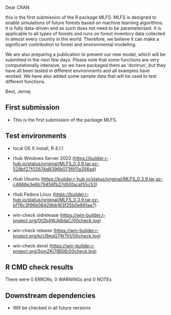 Dear CRAN

this is the first submission of the R package MLFS. MLFS is designed to enable simulations of future forests based on machine learning algorithms. It is fully data-driven and as such does not need to be parameterized. It is applicable to all types of forests and runs on forest inventory data collected in almost every country in the world. Therefore, we believe it can make a significant contribution to forest and environmental modelling.

We are also preparing a publication to present our new model, which will be submitted in the next few days. Please note that some functions are very computationally intensive, so we have packaged them as 'dontrun', but they have all been tested in different environments and all examples have worked. We have also added some sample data that will be used to test different functions.

Best, 
Jernej


##  First submission
* This is the first submission of the package MLFS.

## Test environments
* local OS X install, R 4.1.1

* rhub Windows Server 2022 (https://builder.r-hub.io/status/original/MLFS_0.3.9.tar.gz-528bf27f02674d8396b073f911a356ad)
* rhub Ubuntu (https://builder.r-hub.io/status/original/MLFS_0.3.9.tar.gz-c4868e3e6b79456fb27d50facaf55c53)
* rhub Fedora Linux (https://builder.r-hub.io/status/original/MLFS_0.3.9.tar.gz-bf76c3f96b08429bb163f25b0e661ae7)

* win-check oldrelease (https://win-builder.r-project.org/Ot2b4WJk8daC/00check.log)
* win-check release (https://win-builder.r-project.org/kcU9eqG7W7h1/00check.log)
* win-check devel (https://win-builder.r-project.org/SsmZKi7IB5I6/00check.log)

## R CMD check results
There were 0 ERRORs, 0 WARNINGs and 0 NOTEs

## Downstream dependencies
* Will be checked in all future versions

